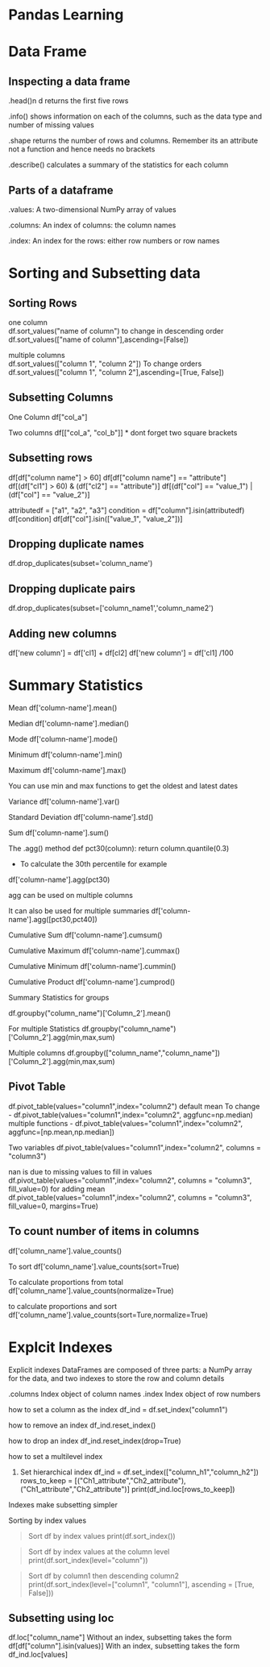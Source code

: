 # Pandas Learning

# Data Frame

## Inspecting a data frame

.head()n d
returns the first five rows

.info() 
shows information on each of the columns, such as the data type and number of missing values

.shape 
returns the number of rows and columns. Remember its an attribute not a function and hence needs no brackets

.describe() 
calculates a summary of the statistics for each column

## Parts of a dataframe

.values: 
A two-dimensional NumPy array of values

.columns: 
An index of columns: the column names

.index: 
An index for the rows: either row numbers or row names

# Sorting and Subsetting data

## Sorting Rows

one column	
df.sort_values("name of column")
to change in descending order
df.sort_values(["name of column"],ascending=[False])

multiple columns	
df.sort_values(["column 1", "column 2"])
To change orders
df.sort_values(["column 1", "column 2"],ascending=[True, False])

## Subsetting Columns

One Column
df["col_a"]

Two columns
df[["col_a", "col_b"]]   * dont forget two square brackets

## Subsetting rows

df[df["column name"] > 60]
df[df["column name"] == "attribute"]
df[(df["cl1"] > 60) & (df["cl2"] == "attribute")]
df[(df["col"] == "value_1") | (df["col"] == "value_2")]

attributedf = ["a1", "a2", "a3"]
condition = df["column"].isin(attributedf)
df[condition]
df[df["col"].isin(["value_1", "value_2"])]

## Dropping duplicate names
df.drop_duplicates(subset='column_name') 

## Dropping duplicate pairs
df.drop_duplicates(subset=['column_name1','column_name2') 

## Adding new columns

df['new column'] = df['cl1] + df[cl2]
df['new column'] = df['cl1] /100

# Summary Statistics

Mean
df['column-name'].mean()

Median
df['column-name'].median()

Mode
df['column-name'].mode()

Minimum
df['column-name'].min()

Maximum
df['column-name'].max()

You can use min and max functions to get the oldest and latest dates

Variance
df['column-name'].var()

Standard Deviation
df['column-name'].std()

Sum
df['column-name'].sum()

The .agg() method
def pct30(column):
    return column.quantile(0.3)
- To calculate the 30th percentile   for example 

df['column-name'].agg(pct30)

agg can be used on multiple columns

It can also be used for multiple summaries
df['column-name'].agg([pct30,pct40])

Cumulative Sum
df['column-name'].cumsum()

Cumulative Maximum
df['column-name'].cummax()

Cumulative Minimum
df['column-name'].cummin()

Cumulative Product
df['column-name'].cumprod()

Summary Statistics for groups

df.groupby("column_name")['Column_2'].mean()

For multiple Statistics
df.groupby("column_name")['Column_2'].agg(min,max,sum)

Multiple columns
df.groupby(["column_name","column_name"])['Column_2'].agg(min,max,sum)

## Pivot Table
df.pivot_table(values="column1",index="column2")
default mean
To change - df.pivot_table(values="column1",index="column2", aggfunc=np.median)
multiple functions - df.pivot_table(values="column1",index="column2", aggfunc=[np.mean,np.median])

Two variables
df.pivot_table(values="column1",index="column2", columns = "column3")

nan is due to missing values
to fill in values 
df.pivot_table(values="column1",index="column2", columns = "column3", fill_value=0)
for adding mean
df.pivot_table(values="column1",index="column2", columns = "column3", fill_value=0, margins=True)



## To count number of items in columns
df['column_name'].value_counts()

To sort
df['column_name'].value_counts(sort=True)

To calculate proportions from total
df['column_name'].value_counts(normalize=True)

to calculate proportions and sort
df['column_name'].value_counts(sort=Ture,normalize=True)

# Explcit Indexes

Explicit indexes
DataFrames are composed of three parts: 
a NumPy array for the data, 
and two indexes to store the row and column details

.columns
Index object of column names
.index
Index object of row numbers

how to set a column as the index
df_ind = df.set_index("column1")

how to remove an index
df_ind.reset_index()

how to drop an index
df_ind.reset_index(drop=True)

how to set a multilevel index
1. Set hierarchical index
df_ind = df.set_index(["column_h1","column_h2"])
rows_to_keep = [("Ch1_attribute","Ch2_attribute"),("Ch1_attribute","Ch2_attribute")]
print(df_ind.loc[rows_to_keep])

Indexes make subsetting simpler

Sorting by index values

> Sort df by index values
print(df.sort_index())

> Sort df by index values at the column level
print(df.sort_index(level="column"))

> Sort df by column1 then descending column2
print(df.sort_index(level=["column1", "column1"], ascending = [True, False]))

## Subsetting using loc
df.loc["column_name"]
Without an index, subsetting takes the form 
df[df["column"].isin(values)]
With an index, subsetting takes the form 
df_ind.loc[values]